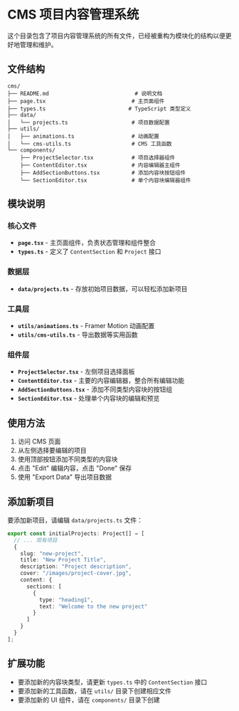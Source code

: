 # CMS 项目内容管理系统

这个目录包含了项目内容管理系统的所有文件，已经被重构为模块化的结构以便更好地管理和维护。

## 文件结构

```
cms/
├── README.md                           # 说明文档
├── page.tsx                           # 主页面组件
├── types.ts                          # TypeScript 类型定义
├── data/
│   └── projects.ts                    # 项目数据配置
├── utils/
│   ├── animations.ts                  # 动画配置
│   └── cms-utils.ts                   # CMS 工具函数
└── components/
    ├── ProjectSelector.tsx            # 项目选择器组件
    ├── ContentEditor.tsx              # 内容编辑器主组件
    ├── AddSectionButtons.tsx          # 添加内容块按钮组件
    └── SectionEditor.tsx              # 单个内容块编辑器组件
```

## 模块说明

### 核心文件

- **`page.tsx`** - 主页面组件，负责状态管理和组件整合
- **`types.ts`** - 定义了 `ContentSection` 和 `Project` 接口

### 数据层

- **`data/projects.ts`** - 存放初始项目数据，可以轻松添加新项目

### 工具层

- **`utils/animations.ts`** - Framer Motion 动画配置
- **`utils/cms-utils.ts`** - 导出数据等实用函数

### 组件层

- **`ProjectSelector.tsx`** - 左侧项目选择面板
- **`ContentEditor.tsx`** - 主要的内容编辑器，整合所有编辑功能
- **`AddSectionButtons.tsx`** - 添加不同类型内容块的按钮组
- **`SectionEditor.tsx`** - 处理单个内容块的编辑和预览

## 使用方法

1. 访问 CMS 页面
2. 从左侧选择要编辑的项目
3. 使用顶部按钮添加不同类型的内容块
4. 点击 "Edit" 编辑内容，点击 "Done" 保存
5. 使用 "Export Data" 导出项目数据

## 添加新项目

要添加新项目，请编辑 `data/projects.ts` 文件：

```typescript
export const initialProjects: Project[] = [
  // ... 现有项目
  {
    slug: "new-project",
    title: "New Project Title",
    description: "Project description",
    cover: "/images/project-cover.jpg",
    content: {
      sections: [
        {
          type: "heading1",
          text: "Welcome to the new project"
        }
      ]
    }
  }
];
```

## 扩展功能

- 要添加新的内容块类型，请更新 `types.ts` 中的 `ContentSection` 接口
- 要添加新的工具函数，请在 `utils/` 目录下创建相应文件
- 要添加新的 UI 组件，请在 `components/` 目录下创建 